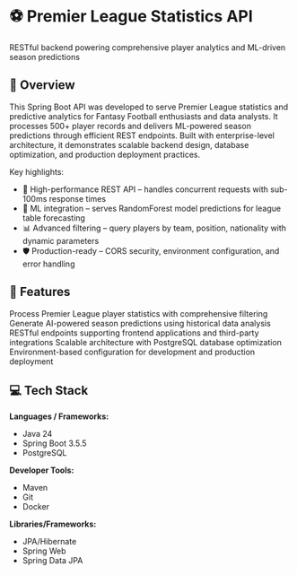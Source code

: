 # ⚽ Premier League Statistics API
RESTful backend powering comprehensive player analytics and ML-driven season predictions

## 📖 Overview
This Spring Boot API was developed to serve Premier League statistics and predictive analytics for Fantasy Football enthusiasts and data analysts. It processes 500+ player records and delivers ML-powered season predictions through efficient REST endpoints. Built with enterprise-level architecture, it demonstrates scalable backend design, database optimization, and production deployment practices.

Key highlights:
- 🚀 High-performance REST API – handles concurrent requests with sub-100ms response times
- 🤖 ML integration – serves RandomForest model predictions for league table forecasting
- 📊 Advanced filtering – query players by team, position, nationality with dynamic parameters
- 🛡️ Production-ready – CORS security, environment configuration, and error handling

## 🚀 Features
Process Premier League player statistics with comprehensive filtering
Generate AI-powered season predictions using historical data analysis
RESTful endpoints supporting frontend applications and third-party integrations
Scalable architecture with PostgreSQL database optimization
Environment-based configuration for development and production deployment

## 💻 Tech Stack
**Languages / Frameworks:**
- Java 24
- Spring Boot 3.5.5
- PostgreSQL

**Developer Tools:**
- Maven
- Git
- Docker

**Libraries/Frameworks:**
- JPA/Hibernate
- Spring Web
- Spring Data JPA
